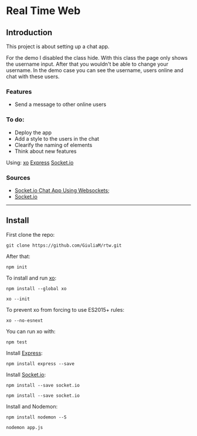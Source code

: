 # Real Time Web

## Introduction

This project is about setting up a chat app.

For the demo I disabled the class hide. With this class the page only shows the username input. After that you wouldn't be able to change your username. In the demo case you can see the username, users online and chat with these users.

### Features
- Send a message to other online users

### To do:
- Deploy the app
- Add a style to the users in the chat
- Clearify the naming of elements
- Think about new features

Using:
[xo](https://github.com/sindresorhus/xo)
[Express](https://expressjs.com/en/4x/api.html)
[Socket.io](https://socket.io)

### Sources
- [Socket.io Chat App Using Websockets](https://www.youtube.com/watch?v=tHbCkikFfDE);
- [Socket.io](https://socket.io/get-started/chat/)
----

## Install
First clone the repo:
```git
git clone https://github.com/GiuliaM/rtw.git
```

After that:
```git
npm init
```

To install and run [xo](https://github.com/sindresorhus/xo):
```git
npm install --global xo
```
```git
xo --init
```

To prevent xo from forcing to use ES2015+ rules:
```git
xo --no-esnext
```

You can run xo with:
```git
npm test
```

Install [Express](https://expressjs.com/en/4x/api.html):
```git
npm install express --save
```

Install [Socket.io](https://socket.io):
```git
npm install --save socket.io
```

```git
npm install --save socket.io
```


Install and  Nodemon:
```git
npm install nodemon --S
```

```git
nodemon app.js
```
